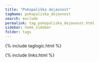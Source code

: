 ```yaml
---
title: "Pokopališka dejavnost"
tagName: pokopaliska_dejavnost
search: exclude
permalink: tag_pokopaliska_dejavnost.html
sidebar: home_sidebar
folder: tags
---
```

{% include taglogic.html %}

{% include links.html %}
